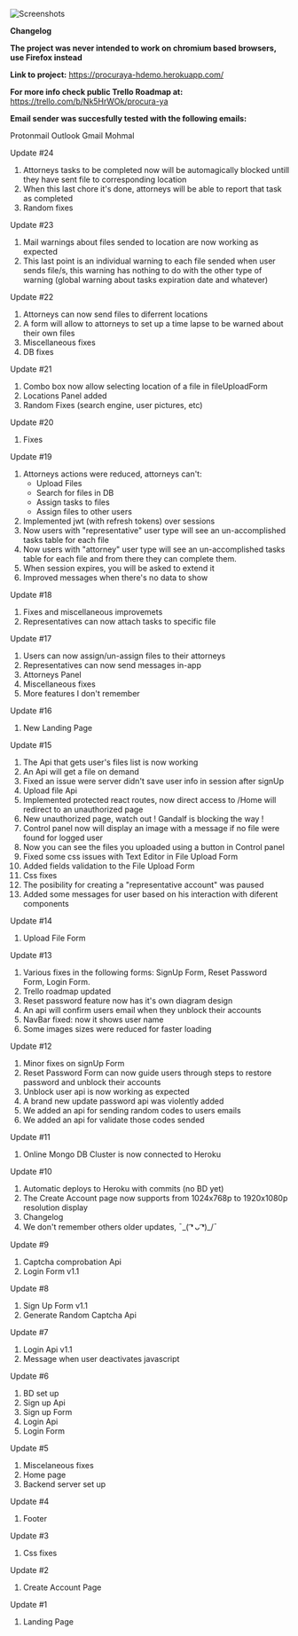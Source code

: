 ![Screenshots](/LandingPage.bmp)


**Changelog**

**The project was never intended to work on chromium based browsers, use Firefox instead**

**Link to project:** https://procuraya-hdemo.herokuapp.com/

**For more info check public Trello Roadmap at:** https://trello.com/b/Nk5HrWOk/procura-ya

**Email sender was succesfully tested with the following emails:**

 Protonmail
 Outlook
 Gmail
 Mohmal

Update #24

1. Attorneys tasks to be completed now will be automagically blocked untill they have sent file to corresponding location
2. When this last chore it's done, attorneys will be able to report that task as completed
3. Random fixes

Update #23

1. Mail warnings about files sended to location are now working as expected
2. This last point is an individual warning to each file sended when user sends file/s, this warning has nothing to do with the other type of warning (global warning about tasks expiration date and whatever)

Update #22

1. Attorneys can now send files to diferrent locations
2. A form will allow to attorneys to set up a time lapse to be warned about their own files
3. Miscellaneous fixes
4. DB fixes

Update #21

1. Combo box now allow selecting location of a file in fileUploadForm
2. Locations Panel added
3. Random Fixes (search engine, user pictures, etc)

Update #20

1. Fixes

Update #19

1. Attorneys actions were reduced, attorneys can't:
    * Upload Files
    * Search for files in DB
    * Assign tasks to files
    * Assign files to other users
2. Implemented jwt (with refresh tokens) over sessions
3. Now users with "representative" user type will see an un-accomplished tasks table for each file
4. Now users with "attorney" user type will see an un-accomplished tasks table for each file and from there they can complete them.
5. When session expires, you will be asked to extend it
6. Improved messages when there's no data to show


Update #18

1. Fixes and miscellaneous improvemets
2. Representatives can now attach tasks to specific file

Update #17

1. Users can now assign/un-assign files to their attorneys
2. Representatives can now send messages in-app
3. Attorneys Panel
4. Miscellaneous fixes
5. More features I don't remember

Update #16

1. New Landing Page

Update #15

1. The Api that gets user's files list is now working
2. An Api will get a file on demand
3. Fixed an issue were server didn't save user info in session after signUp
4. Upload file Api
5. Implemented protected react routes, now direct access to /Home will redirect to an unauthorized page
6. New unauthorized page, watch out ! Gandalf is blocking the way !
7. Control panel now will display an image with a message if no file were found for logged user
8. Now you can see the files you uploaded using a button in Control panel
9. Fixed some css issues with Text Editor in File Upload Form
10. Added fields validation to the File Upload Form
11. Css fixes
12. The posibility for creating a "representative account" was paused
13. Added some messages for user based on his interaction with diferent components

Update #14

1. Upload File Form

Update #13

1. Various fixes in the following forms: SignUp Form, Reset Password Form, Login Form.
2. Trello roadmap updated
3. Reset password feature now has it's own diagram design
4. An api will confirm users email when they unblock their accounts
5. NavBar fixed: now it shows user name
6. Some images sizes were reduced for faster loading
 

Update #12

1. Minor fixes on signUp Form
2. Reset Password Form can now guide users through steps to restore password and unblock their accounts
3. Unblock user api is now working as expected
4. A brand new update password api was violently added
5. We added an api for sending random codes to users emails
6. We added an api for validate those codes sended

Update #11

1. Online Mongo DB Cluster is now connected to Heroku

Update #10

1. Automatic deploys to Heroku with commits (no BD yet)
2. The Create Account page now supports from 1024x768p to 1920x1080p resolution display
3. Changelog
4. We don't remember others older updates,  ¯\_( ͡❛ ᴗ ͡❛)_/¯

Update #9

1. Captcha comprobation Api
2. Login Form v1.1

Update #8

1. Sign Up Form v1.1
2. Generate Random Captcha Api

Update #7

1. Login Api v1.1
2. Message when user deactivates javascript

Update #6

1. BD set up
2. Sign up Api
3. Sign up Form
4. Login Api
5. Login Form

Update #5

1. Miscelaneous fixes
2. Home page
3. Backend server set up

Update #4

1. Footer

Update #3

1. Css fixes

Update #2

1. Create Account Page

Update #1

1. Landing Page
